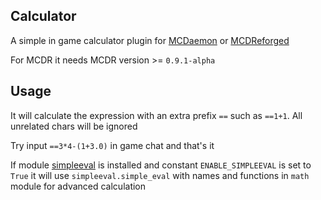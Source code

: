 Calculator
------

A simple in game calculator plugin for [MCDaemon](https://github.com/kafuuchino-desu/MCDaemon) or [MCDReforged](https://github.com/Fallen-Breath/MCDReforged)

For MCDR it needs MCDR version >= `0.9.1-alpha`

## Usage

It will calculate the expression with an extra prefix `==` such as `==1+1`. All unrelated chars will be ignored

Try input `==3*4-(1+3.0)` in game chat and that's it

If module [simpleeval](https://pypi.org/project/simpleeval/) is installed and constant `ENABLE_SIMPLEEVAL` is set to `True` it will use `simpleeval.simple_eval` with names and functions in `math` module for advanced calculation
